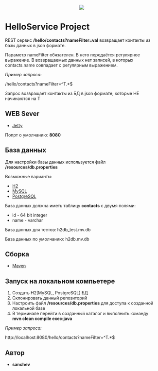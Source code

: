 <p align="center">
<a href="https://travis-ci.org/sanchev/helloservice"><img src="https://travis-ci.org/sanchev/helloservice.svg?branch=master"><alt="Build Status"></a>
</p>

# HelloService Project

REST сервис **/hello/contacts?nameFilter=val** возвращает контакты из базы данных в json формате.

Параметр nameFilter обязателен. В него передаётся регулярное выражение. В возвращаемых данных нет записей, в которых contacts.name совпадает с регулярным выражением.

*Пример запроса:*

/hello/contacts?nameFilter=^T.*$

Запрос возвращает контакты из БД в json формате, которые НЕ начинаются на T

## WEB Sever

* [Jetty](https://www.eclipse.org/jetty/)

Попрт о умолчанию: **8080**

## База данных

Для настройки базы данных используется файл **/resources/db.properties**

Возможные варианты:
* [H2](https://h2database.com/)
* [MySQL](https://www.mysql.com/)
* [PostgreSQL](https://www.postgresql.org/)

База данных должна иметь таблицу **contacts** с двумя полями:
* id - 64 bit integer
* name - varchar

База данных для тестов: h2db_test.mv.db

База данных по умолчанию: h2db.mv.db

## Сборка

* [Maven](https://maven.apache.org/)

## Запуск на локальном компьетере

1. Создать H2(MySQL, PostgreSQL) БД
2. Склонировать данный репозиторий
3. Настроить файл **/resources/db.properties** для доступа к созданной локальной базе
4. В терминале перейти в созданный каталог и выполнить команду **mvn clean compile exec:java**

*Пример запроса:*

http://localhost:8080/hello/contacts?nameFilter=^T.*$

## Автор

* **sanchev**
